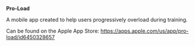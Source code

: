**Pro-Load** 

A mobile app created to help users progressively overload during training.

Can be found on the Apple App Store: https://apps.apple.com/us/app/pro-load/id6450328657
